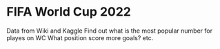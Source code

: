 # FIFA World Cup 2022
Data from Wiki and Kaggle
Find out what is the most popular number for playes on WC
What position score more goals? etc.
